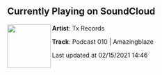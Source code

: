 ## Currently Playing on SoundCloud

[<img align="left" width="100" src="https://i1.sndcdn.com/artworks-NyV5uO1XlP9B51Gm-KhfEyQ-t50x50.jpg">](https://soundcloud.com/txrecords/podcast-010-amazingblaze)

**Artist**: Tx Records 

**Track**: Podcast 010 | Amazingblaze

Last updated at 02/15/2021 14:46
